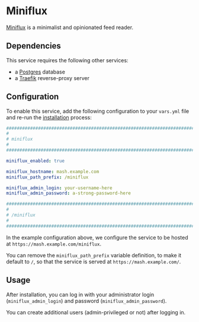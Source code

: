 # Miniflux

[Miniflux](https://miniflux.app/) is a minimalist and opinionated feed reader.


## Dependencies

This service requires the following other services:

- a [Postgres](postgres.md) database
- a [Traefik](traefik.md) reverse-proxy server


## Configuration

To enable this service, add the following configuration to your `vars.yml` file and re-run the [installation](../installing.md) process:

```yaml
########################################################################
#                                                                      #
# miniflux                                                             #
#                                                                      #
########################################################################

miniflux_enabled: true

miniflux_hostname: mash.example.com
miniflux_path_prefix: /miniflux

miniflux_admin_login: your-username-here
miniflux_admin_password: a-strong-password-here

########################################################################
#                                                                      #
# /miniflux                                                            #
#                                                                      #
########################################################################
```

In the example configuration above, we configure the service to be hosted at `https://mash.example.com/miniflux`.

You can remove the `miniflux_path_prefix` variable definition, to make it default to `/`, so that the service is served at `https://mash.example.com/`.


## Usage

After installation, you can log in with your administrator login (`miniflux_admin_login`) and password (`miniflux_admin_password`).

You can create additional users (admin-privileged or not) after logging in.
